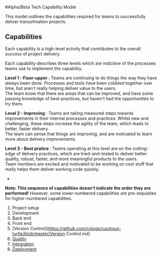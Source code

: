 #Alpha/Beta Tech Capability  Model

This model outlines the capabilities required for teams to successfully deliver transofmation projects.

## Capabilities

Each capability is a high-level activity that contributes to the overall success of project delivery.

Each capability describes three levels which are indicitive of the processes teams use to implement the capability.

**Level 1 - Fixer-upper** : Teams are continuing to do things the way they have always been done. Processes and tools have been cobbled together over time, but aren't really helping deliver value to the users.<br/>
The team know that there are areas that can be improved, and have some passing knowledge of best-practices, but haven't had the opportunities to try them.


**Level 2 - Improving** : Teams are taking measured steps towards improvements in their internal processes and practices. Whilst new and challenging, these steps increase the agility of the team, which leads to better, faster delivery.<br/>
The team can sense that things are improving, and are motivated to learn more about delivery improvements.



**Level 3 - Best pratice** : Teams operating at this level are on the cutting-edge of delivery practices, which are tried-and-tested to deliver better quality, robust, faster, and more meaningful products to the users.</br>
Team members are excited and motivated to be working on cool stuff that really helps them deliver working code quickly.

-

**Note: This sequence of capabilities doesn't indicate the order they are performed!** However, some lower-numbered capabilities are pre-requisites for higher-numbered capabilities.

 1. Project setup
 1. Development
   1. Back end
   1. Front end
 1. [Version Control](https://github.com/colugo/cautious-turtle/blob/master/Version Control.md)
 1. [Quality](https://github.com/colugo/cautious-turtle/blob/master/Quality.md)
 1. [Integration](https://github.com/colugo/cautious-turtle/blob/master/Integration.md)
 1. [Deployment](https://github.com/colugo/cautious-turtle/blob/master/Deployment.md)
